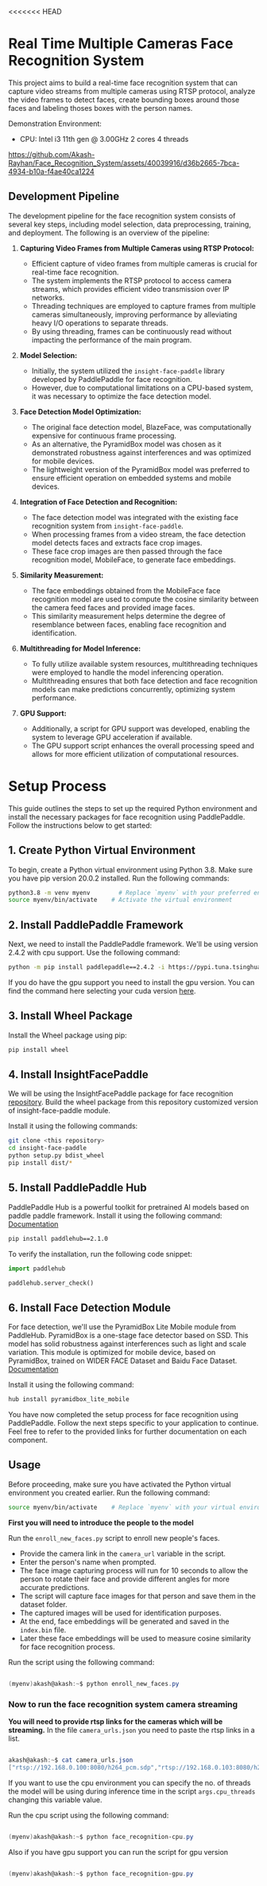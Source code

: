 <<<<<<< HEAD
# Real Time Multiple Cameras Face Recognition System 
This project aims to build a real-time face recognition system that can capture video streams from multiple cameras using RTSP protocol, analyze the video frames to detect faces, create bounding boxes around those faces and labeling thoses boxes with the person names.

Demonstration Environment:
- CPU: Intel i3 11th gen @ 3.00GHz 2 cores 4 threads

https://github.com/Akash-Rayhan/Face_Recognition_System/assets/40039916/d36b2665-7bca-4934-b10a-f4ae40ca1224

## Development Pipeline

The development pipeline for the face recognition system consists of several key steps, including model selection, data preprocessing, training, and deployment. The following is an overview of the pipeline:

1. **Capturing Video Frames from Multiple Cameras using RTSP Protocol:**
   - Efficient capture of video frames from multiple cameras is crucial for real-time face recognition.
   - The system implements the RTSP protocol to access camera streams, which provides efficient video transmission over IP networks.
   - Threading techniques are employed to capture frames from multiple cameras simultaneously, improving performance by alleviating heavy I/O operations to separate threads.
   - By using threading, frames can be continuously read without impacting the performance of the main program.


2. **Model Selection:**
   - Initially, the system utilized the `insight-face-paddle` library developed by PaddlePaddle for face recognition.
   - However, due to computational limitations on a CPU-based system, it was necessary to optimize the face detection model.

3. **Face Detection Model Optimization:**
   - The original face detection model, BlazeFace, was computationally expensive for continuous frame processing.
   - As an alternative, the PyramidBox model was chosen as it demonstrated robustness against interferences and was optimized for mobile devices.
   - The lightweight version of the PyramidBox model was preferred to ensure efficient operation on embedded systems and mobile devices.

4. **Integration of Face Detection and Recognition:**
   - The face detection model was integrated with the existing face recognition system from `insight-face-paddle`.
   - When processing frames from a video stream, the face detection model detects faces and extracts face crop images.
   - These face crop images are then passed through the face recognition model, MobileFace, to generate face embeddings.

5. **Similarity Measurement:**
   - The face embeddings obtained from the MobileFace face recognition model are used to compute the cosine similarity between the camera feed faces and provided image faces.
   - This similarity measurement helps determine the degree of resemblance between faces, enabling face recognition and identification.

6. **Multithreading for Model Inference:**
   - To fully utilize available system resources, multithreading techniques were employed to handle the model inferencing operation.
   - Multithreading ensures that both face detection and face recognition models can make predictions concurrently, optimizing system performance.

7. **GPU Support:**
   - Additionally, a script for GPU support was developed, enabling the system to leverage GPU acceleration if available.
   - The GPU support script enhances the overall processing speed and allows for more efficient utilization of computational resources.


# Setup Process

This guide outlines the steps to set up the required Python environment and install the necessary packages for face recognition using PaddlePaddle. Follow the instructions below to get started:

## 1. Create Python Virtual Environment

To begin, create a Python virtual environment using Python 3.8. Make sure you have pip version 20.0.2 installed. Run the following commands:

```bash
python3.8 -m venv myenv        # Replace `myenv` with your preferred environment name
source myenv/bin/activate    # Activate the virtual environment
```

## 2. Install PaddlePaddle Framework

Next, we need to install the PaddlePaddle framework. We'll be using version 2.4.2 with cpu support. Use the following command:

```bash
python -m pip install paddlepaddle==2.4.2 -i https://pypi.tuna.tsinghua.edu.cn/simple
```
If you do have the gpu support you need to install the gpu version. You can find the command here selecting your cuda version
 [here](https://www.paddlepaddle.org.cn/install/quick?docurl=/documentation/docs/zh/install/pip/linux-pip.html).

## 3. Install Wheel Package

Install the Wheel package using pip:

```bash
pip install wheel
```

## 4. Install InsightFacePaddle

We will be using the InsightFacePaddle package for face recognition [repository](https://github.com/littletomatodonkey/insight-face-paddle). Build the wheel package from this repository customized  version of insight-face-paddle module. 

Install it using the following commands:

```bash
git clone <this repository>
cd insight-face-paddle
python setup.py bdist_wheel
pip install dist/*
```


## 5. Install PaddlePaddle Hub

PaddlePaddle Hub is a powerful toolkit for pretrained AI models based on paddle paddle framework. Install it using the following command:
[Documentation](https://paddlehub.readthedocs.io/en/release-v2.1/get_start/installation.html)

```bash
pip install paddlehub==2.1.0
```

To verify the installation, run the following code snippet:

```python
import paddlehub

paddlehub.server_check()
```

## 6. Install Face Detection Module

For face detection, we'll use the PyramidBox Lite Mobile module from PaddleHub. PyramidBox is a one-stage face detector based on SSD. 
This model has solid robustness against interferences such as light and scale variation. This module is optimized for mobile device, based on PyramidBox, trained on WIDER FACE Dataset and Baidu Face Dataset.
[Documentation](https://github.com/PaddlePaddle/PaddleHub/blob/develop/modules/image/face_detection/pyramidbox_lite_mobile/README_en.md)

Install it using the following command:

```bash
hub install pyramidbox_lite_mobile
```


You have now completed the setup process for face recognition using PaddlePaddle. Follow the next steps specific to your application to continue. Feel free to refer to the provided links for further documentation on each component.

## Usage 


Before proceeding, make sure you have activated the Python virtual environment you created earlier. Run the following command:

```bash
source myenv/bin/activate    # Replace `myenv` with your virtual environment name
```

**First you will need to introduce the people to the model**

Run the `enroll_new_faces.py` script to enroll new people's faces.

   - Provide the camera link in the `camera_url` variable in the script.
   - Enter the person's name when prompted.
   - The face image capturing process will run for 10 seconds to allow the person to rotate their face and provide different angles for more accurate predictions.
   - The script will capture face images for that person and save them in the dataset folder.
   - The captured images will be used for identification purposes.
   - At the end, face embeddings will be generated and saved in the `index.bin` file.
   - Later these face embeddings will be used to measure cosine similarity for face recognition process.

Run the script using the following command:
```powershell

(myenv)akash@akash:~$ python enroll_new_faces.py

```

### Now to run the face recognition system camera streaming

**You will need to provide rtsp links for the cameras which will be streaming.**
In the file `camera_urls.json` you need to paste the rtsp links in a list.
```powershell

akash@akash:~$ cat camera_urls.json
["rtsp://192.168.0.100:8080/h264_pcm.sdp","rtsp://192.168.0.103:8080/h264_pcm.sdp"]

```
If you want to use the cpu environment you can specify the no. of threads the model will be using during inference time in the script `args.cpu_threads` changing this variable value.

Run the cpu script using the following command:
```powershell

(myenv)akash@akash:~$ python face_recognition-cpu.py

```
Also if you have gpu support you can run the script for gpu version

```powershell

(myenv)akash@akash:~$ python face_recognition-gpu.py
